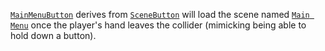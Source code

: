 [```MainMenuButton```](https://github.com/CMotley8/First-Aid-Training/blob/d1d3a9e8d2c5cebfae482eee766b5b282edbddc4/Assets/Scripts/Menu%20Button%20Scripts/MainMenuButton.cs) derives from [```SceneButton```](Scene-Button) will load the scene named [```Main Menu```](https://github.com/CMotley8/First-Aid-Training/blob/d1d3a9e8d2c5cebfae482eee766b5b282edbddc4/Assets/Scenes/Main%20Menu.unity) once the player's hand leaves the collider (mimicking being able to hold down a button).
